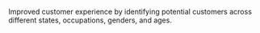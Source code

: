 Improved customer experience by identifying potential customers across different states, occupations, genders, and ages.
